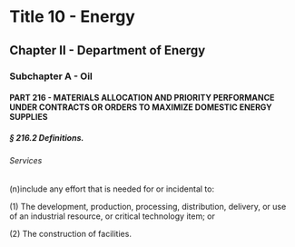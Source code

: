 
# Title 10 - Energy
## Chapter II - Department of Energy
### Subchapter A - Oil
#### PART 216 - MATERIALS ALLOCATION AND PRIORITY PERFORMANCE UNDER CONTRACTS OR ORDERS TO MAXIMIZE DOMESTIC ENERGY SUPPLIES
##### § 216.2 Definitions.
###### Services

(n)include any effort that is needed for or incidental to:

(1) The development, production, processing, distribution, delivery, or use of an industrial resource, or critical technology item; or

(2) The construction of facilities.
